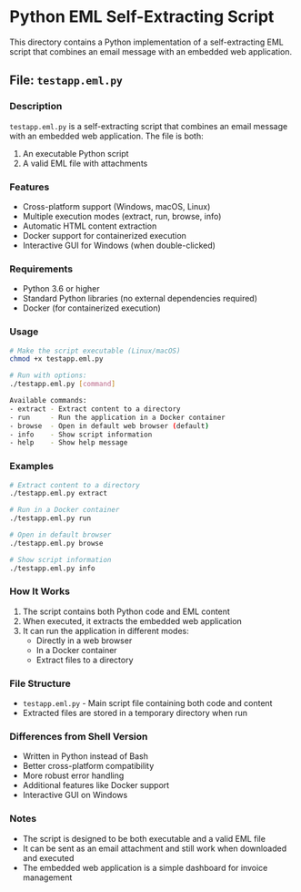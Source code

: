 # Python EML Self-Extracting Script

This directory contains a Python implementation of a self-extracting EML script that combines an email message with an embedded web application.

## File: `testapp.eml.py`

### Description
`testapp.eml.py` is a self-extracting script that combines an email message with an embedded web application. The file is both:
1. An executable Python script
2. A valid EML file with attachments

### Features
- Cross-platform support (Windows, macOS, Linux)
- Multiple execution modes (extract, run, browse, info)
- Automatic HTML content extraction
- Docker support for containerized execution
- Interactive GUI for Windows (when double-clicked)

### Requirements
- Python 3.6 or higher
- Standard Python libraries (no external dependencies required)
- Docker (for containerized execution)

### Usage
```bash
# Make the script executable (Linux/macOS)
chmod +x testapp.eml.py

# Run with options:
./testapp.eml.py [command]

Available commands:
- extract - Extract content to a directory
- run     - Run the application in a Docker container
- browse  - Open in default web browser (default)
- info    - Show script information
- help    - Show help message
```

### Examples
```bash
# Extract content to a directory
./testapp.eml.py extract

# Run in a Docker container
./testapp.eml.py run

# Open in default browser
./testapp.eml.py browse

# Show script information
./testapp.eml.py info
```

### How It Works
1. The script contains both Python code and EML content
2. When executed, it extracts the embedded web application
3. It can run the application in different modes:
   - Directly in a web browser
   - In a Docker container
   - Extract files to a directory

### File Structure
- `testapp.eml.py` - Main script file containing both code and content
- Extracted files are stored in a temporary directory when run

### Differences from Shell Version
- Written in Python instead of Bash
- Better cross-platform compatibility
- More robust error handling
- Additional features like Docker support
- Interactive GUI on Windows

### Notes
- The script is designed to be both executable and a valid EML file
- It can be sent as an email attachment and still work when downloaded and executed
- The embedded web application is a simple dashboard for invoice management
